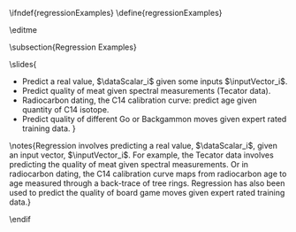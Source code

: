 \ifndef{regressionExamples}
\define{regressionExamples}

\editme

\subsection{Regression Examples}

\slides{
* Predict a real value, $\dataScalar_i$ given some inputs $\inputVector_i$.
* Predict quality of meat given spectral measurements (Tecator data).
* Radiocarbon dating, the C14 calibration curve: predict age given quantity of C14 isotope.
* Predict quality of different Go or Backgammon moves given expert rated training data.
}

\notes{Regression involves predicting a real value, $\dataScalar_i$, given an input vector, $\inputVector_i$. For example, the Tecator data involves predicting the quality of meat given spectral measurements. Or in radiocarbon dating, the C14 calibration curve maps from radiocarbon age to age measured through a back-trace of tree rings. Regression has also been used to predict the quality of board game moves given expert rated training data.}

\endif
